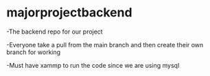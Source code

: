 # majorprojectbackend
-The backend repo for our project 

-Everyone take a pull from the main branch and then create their own branch for working

-Must have xammp to run the code since we are using mysql

